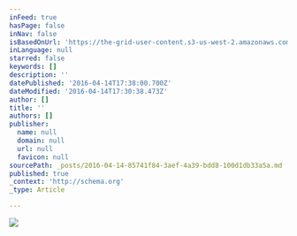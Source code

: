 ```yaml
---
inFeed: true
hasPage: false
inNav: false
isBasedOnUrl: 'https://the-grid-user-content.s3-us-west-2.amazonaws.com/6e127faf-a499-4056-b04b-716ead001c4f.png'
inLanguage: null
starred: false
keywords: []
description: ''
datePublished: '2016-04-14T17:38:00.700Z'
dateModified: '2016-04-14T17:30:38.473Z'
author: []
title: ''
authors: []
publisher:
  name: null
  domain: null
  url: null
  favicon: null
sourcePath: _posts/2016-04-14-85741f84-3aef-4a39-bdd8-100d1db33a5a.md
published: true
_context: 'http://schema.org'
_type: Article

---
```

![](https://the-grid-user-content.s3-us-west-2.amazonaws.com/6e127faf-a499-4056-b04b-716ead001c4f.png)